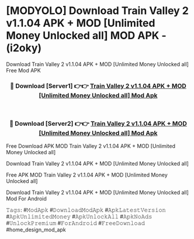 # [MODYOLO] Download Train Valley 2 v1.1.04 APK + MOD [Unlimited Money Unlocked all] MOD APK - (i2oky)
Download Train Valley 2 v1.1.04 APK + MOD [Unlimited Money Unlocked all] Free Mod APK

<div align="center">
<h3>🔴 Download [Server1] 👉👉 <a href="https://apk-comot.site?title=Train_Valley_2_v1.1.04_APK_+_MOD_[Unlimited_Money_Unlocked_all]">Train Valley 2 v1.1.04 APK + MOD [Unlimited Money Unlocked all] Mod Apk</a></h3><br>

<h3>🔴 Download [Server2] 👉👉 <a href="https://apk-comot.site?title=Train_Valley_2_v1.1.04_APK_+_MOD_[Unlimited_Money_Unlocked_all]">Train Valley 2 v1.1.04 APK + MOD [Unlimited Money Unlocked all] Mod Apk</a></h3>
</div>


Free Download APK MOD Train Valley 2 v1.1.04 APK + MOD [Unlimited Money Unlocked all]

Download Train Valley 2 v1.1.04 APK + MOD [Unlimited Money Unlocked all] 

Free APK MOD Train Valley 2 v1.1.04 APK + MOD [Unlimited Money Unlocked all] 

Download Train Valley 2 v1.1.04 APK + MOD [Unlimited Money Unlocked all] Mod For Android

𝚃𝚊𝚐𝚜: #𝙼𝚘𝚍𝙰𝚙𝚔 #𝙳𝚘𝚠𝚗𝚕𝚘𝚊𝚍𝙼𝚘𝚍𝙰𝚙𝚔 #𝙰𝚙𝚔𝙻𝚊𝚝𝚎𝚜𝚝𝚅𝚎𝚛𝚜𝚒𝚘𝚗 #𝙰𝚙𝚔𝚄𝚗𝚕𝚒𝚖𝚒𝚝𝚎𝚍𝙼𝚘𝚗𝚎𝚢 #𝙰𝚙𝚔𝚄𝚗𝚕𝚘𝚌𝚔𝙰𝚕𝚕 #𝙰𝚙𝚔𝙽𝚘𝙰𝚍𝚜 #𝚄𝚗𝚕𝚘𝚌𝚔𝙿𝚛𝚎𝚖𝚒𝚞𝚖 #𝙵𝚘𝚛𝙰𝚗𝚍𝚛𝚘𝚒𝚍 #𝙵𝚛𝚎𝚎𝙳𝚘𝚠𝚗𝚕𝚘𝚊𝚍 #home_design_mod_apk